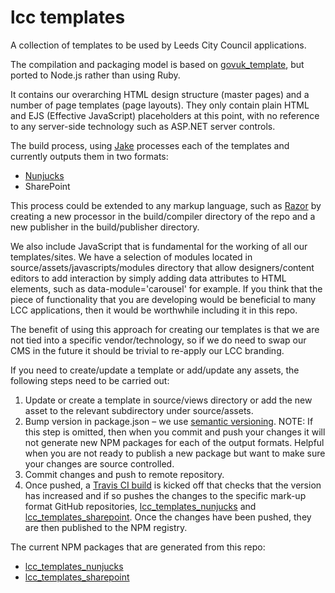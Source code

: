 # lcc templates

A collection of templates to be used by Leeds City Council applications. 

The compilation and packaging model is based on [govuk_template](https://github.com/alphagov/govuk_template), but ported to Node.js rather than using Ruby.

It contains our overarching HTML design structure (master pages) and a number of page templates (page layouts). They only contain plain HTML and EJS (Effective JavaScript) placeholders at this point, with no reference to any server-side technology such as ASP.NET server controls.  

The build process, using [Jake](http://jakejs.com) processes each of the templates and currently outputs them in two formats: 
* [Nunjucks](https://mozilla.github.io/nunjucks/)
* SharePoint

This process could be extended to any markup language, such as [Razor](https://docs.microsoft.com/en-us/aspnet/core/mvc/views/razor) by creating a new processor in the build/compiler directory of the repo and a new publisher in the build/publisher directory. 

We also include JavaScript that is fundamental for the working of all our templates/sites. We have a selection of modules located in source/assets/javascripts/modules directory that allow designers/content editors to add interaction by simply adding data attributes to HTML elements, such as data-module='carousel' for example. If you think that the piece of functionality that you are developing would be beneficial to many LCC applications, then it would be worthwhile including it in this repo.

The benefit of using this approach for creating our templates is that we are not tied into a specific vendor/technology, so if we do need to swap our CMS in the future it should be trivial to re-apply our LCC branding.

If you need to create/update a template or add/update any assets, the following steps need to be carried out:

1. Update or create a template in source/views directory or add the new asset to the relevant subdirectory under source/assets.
2. Bump version in package.json – we use [semantic versioning](http://semver.org/). NOTE: If this step is omitted, then when you commit and push your changes it will not generate new NPM packages for each of the output formats.  Helpful when you are not ready to publish a new package but want to make sure your changes are source controlled.
3. Commit changes and push to remote repository.
4. Once pushed, a [Travis CI build](https://travis-ci.org/lccgov/lcc_templates) is kicked off that checks that the version has increased and if so pushes the changes to the specific mark-up format GitHub repositories, [lcc_templates_nunjucks](https://github.com/lccgov/lcc_templates_nunjucks) and [lcc_templates_sharepoint](https://github.com/lccgov/lcc_templates_sharepoint).  Once the changes have been pushed, they are then published to the NPM registry.

The current NPM packages that are generated from this repo:
 * [lcc_templates_nunjucks](https://www.npmjs.com/package/lcc_templates_nunjucks)
 * [lcc_templates_sharepoint](https://www.npmjs.com/package/lcc_templates_sharepoint)